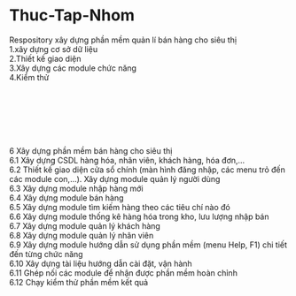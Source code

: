 # Thuc-Tap-Nhom
Respository
xây dựng phần mềm quản lí bán hàng cho siêu thị<br>
1.xây dựng cơ sở dữ liệu<br>
2.Thiết kế giao diện<br>
3.Xây dựng các module chức năng<br>
4.Kiểm thử 





<br>
<br><br><br><br><br>
6		Xây dựng phần mềm bán hàng cho siêu thị<br>
	6.1	Xây dựng CSDL hàng hóa, nhân viên, khách hàng, hóa đơn,…<br>
	6.2	Thiết kế giao diện cửa sổ chính (màn hình đăng nhập, các menu trỏ đến các module con,…). Xây dựng module quản lý người dùng<br>
	6.3	Xây dựng module nhập hàng mới<br>
	6.4	Xây dựng module bán hàng<br>
	6.5	Xây dựng module tìm kiếm hàng theo các tiêu chí nào đó<br>
	6.6	Xây dựng module thống kê hàng hóa trong kho, lưu lượng nhập bán<br>
	6.7	Xây dựng module quản lý khách hàng<br>
	6.8	Xây dựng module quản lý nhân viên<br>
	6.9	Xây dựng module hướng dẫn sử dụng phần mềm (menu Help, F1) chi tiết đến từng chức năng<br>
	6.10	Xây dựng tài liệu hướng dẫn cài đặt, vận hành<br>
	6.11	Ghép nối các module để nhận được phần mềm hoàn chỉnh<br>
	6.12	Chạy kiểm thử phần mềm kết quả<br>
